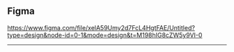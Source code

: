 


## Figma

https://www.figma.com/file/xelA59Umy2d7FcL4HgtFAE/Untitled?type=design&node-id=0-1&mode=design&t=M198hIG8cZW5y9VI-0

---
